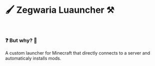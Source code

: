 <h1>🖌️ Zegwaria Luauncher ⚒️</h1>

<br>

<h3>❓ But why? 🧐</h3>
<p>A custom launcher for Minecraft that directly connects to a server and automaticaly installs mods.</p>
